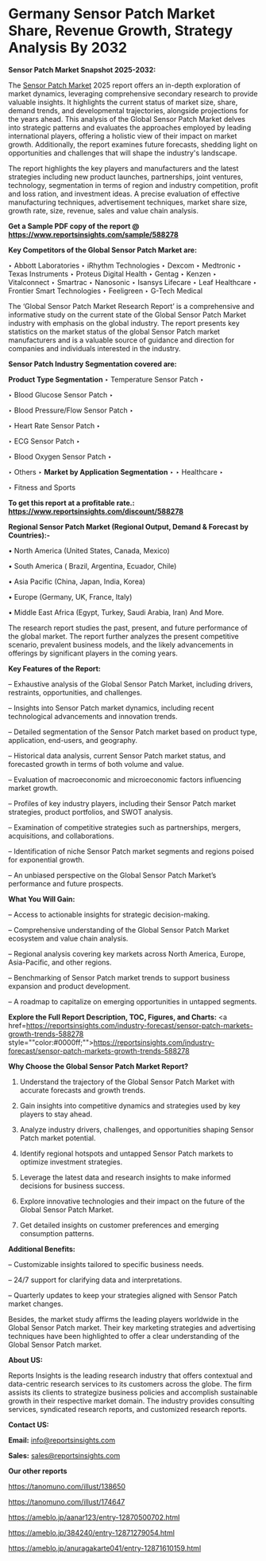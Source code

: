 # Germany Sensor Patch Market Share, Revenue Growth, Strategy Analysis By 2032

<strong>Sensor Patch Market Snapshot 2025-2032:</strong>

The <a href=https://www.reportsinsights.com/sample/588278>Sensor Patch Market</a> 2025 report offers an in-depth exploration of market dynamics, leveraging comprehensive secondary research to provide valuable insights. It highlights the current status of market size, share, demand trends, and developmental trajectories, alongside projections for the years ahead. This analysis of the Global Sensor Patch Market delves into strategic patterns and evaluates the approaches employed by leading international players, offering a holistic view of their impact on market growth. Additionally, the report examines future forecasts, shedding light on opportunities and challenges that will shape the industry's landscape.

The report highlights the key players and manufacturers and the latest strategies including new product launches, partnerships, joint ventures, technology, segmentation in terms of region and industry competition, profit and loss ration, and investment ideas. A precise evaluation of effective manufacturing techniques, advertisement techniques, market share size, growth rate, size, revenue, sales and value chain analysis.

<strong>Get a Sample PDF copy of the report @ <a href=https://www.reportsinsights.com/sample/588278 style=color:#0000ff;>https://www.reportsinsights.com/sample/588278</a></strong>

<strong>Key Competitors of the Global Sensor Patch Market are:</strong>

‣ Abbott Laboratories
‣ iRhythm Technologies
‣ Dexcom
‣ Medtronic
‣ Texas Instruments
‣ Proteus Digital Health
‣ Gentag
‣ Kenzen
‣ Vitalconnect
‣ Smartrac
‣ Nanosonic
‣ Isansys Lifecare
‣ Leaf Healthcare
‣ Frontier Smart Technologies
‣ Feeligreen
‣ G-Tech Medical

The ‘Global Sensor Patch Market Research Report’ is a comprehensive and informative study on the current state of the Global Sensor Patch Market industry with emphasis on the global industry. The report presents key statistics on the market status of the global Sensor Patch market manufacturers and is a valuable source of guidance and direction for companies and individuals interested in the industry.

<strong>Sensor Patch Industry Segmentation covered are:</strong>

<strong>Product Type Segmentation</strong>
‣
Temperature Sensor Patch
‣ 

‣ Blood Glucose Sensor Patch
‣ 

‣ Blood Pressure/Flow Sensor Patch
‣ 

‣ Heart Rate Sensor Patch
‣ 

‣ ECG Sensor Patch
‣ 

‣ Blood Oxygen Sensor Patch
‣ 

‣ Others
‣ 
<strong>Market by Application Segmentation</strong>
‣
‣  Healthcare
‣ 

‣ Fitness and Sports

<strong>To get this report at a profitable rate.: <a href=https://www.reportsinsights.com/discount/588278 style=color:#0000ff;>https://www.reportsinsights.com/discount/588278</a></strong>

<strong>Regional Sensor Patch Market (Regional Output, Demand &amp; Forecast by Countries):-</strong>

• North America (United States, Canada, Mexico)

• South America ( Brazil, Argentina, Ecuador, Chile)

• Asia Pacific (China, Japan, India, Korea)

• Europe (Germany, UK, France, Italy)

• Middle East Africa (Egypt, Turkey, Saudi Arabia, Iran) And More.

The research report studies the past, present, and future performance of the global market. The report further analyzes the present competitive scenario, prevalent business models, and the likely advancements in offerings by significant players in the coming years.

<strong>Key Features of the Report:</strong>

– Exhaustive analysis of the Global Sensor Patch Market, including drivers, restraints, opportunities, and challenges.

– Insights into Sensor Patch market dynamics, including recent technological advancements and innovation trends.

– Detailed segmentation of the Sensor Patch market based on product type, application, end-users, and geography.

– Historical data analysis, current Sensor Patch market status, and forecasted growth in terms of both volume and value.

– Evaluation of macroeconomic and microeconomic factors influencing market growth.

– Profiles of key industry players, including their Sensor Patch market strategies, product portfolios, and SWOT analysis.

– Examination of competitive strategies such as partnerships, mergers, acquisitions, and collaborations.

– Identification of niche Sensor Patch market segments and regions poised for exponential growth.

– An unbiased perspective on the Global Sensor Patch Market’s performance and future prospects.

<strong>What You Will Gain:</strong>

– Access to actionable insights for strategic decision-making.

– Comprehensive understanding of the Global Sensor Patch Market ecosystem and value chain analysis.

– Regional analysis covering key markets across North America, Europe, Asia-Pacific, and other regions.

– Benchmarking of Sensor Patch market trends to support business expansion and product development.

– A roadmap to capitalize on emerging opportunities in untapped segments.

<strong>Explore the Full Report Description, TOC, Figures, and Charts:</strong>
<a href=https://reportsinsights.com/industry-forecast/sensor-patch-markets-growth-trends-588278 style=""color:#0000ff;"">https://reportsinsights.com/industry-forecast/sensor-patch-markets-growth-trends-588278</a>

<strong>Why Choose the Global Sensor Patch Market Report?</strong>

1. Understand the trajectory of the Global Sensor Patch Market with accurate forecasts and growth trends.

2. Gain insights into competitive dynamics and strategies used by key players to stay ahead.

3. Analyze industry drivers, challenges, and opportunities shaping Sensor Patch market potential.

4. Identify regional hotspots and untapped Sensor Patch markets to optimize investment strategies.

5. Leverage the latest data and research insights to make informed decisions for business success.

6. Explore innovative technologies and their impact on the future of the Global Sensor Patch Market.

7. Get detailed insights on customer preferences and emerging consumption patterns.

<strong>Additional Benefits:</strong>

– Customizable insights tailored to specific business needs.

– 24/7 support for clarifying data and interpretations.

– Quarterly updates to keep your strategies aligned with Sensor Patch market changes.

Besides, the market study affirms the leading players worldwide in the Global Sensor Patch market. Their key marketing strategies and advertising techniques have been highlighted to offer a clear understanding of the Global Sensor Patch market.

<strong><strong>About US</strong>:</strong>

Reports Insights is the leading research industry that offers contextual and data-centric research services to its customers across the globe. The firm assists its clients to strategize business policies and accomplish sustainable growth in their respective market domain. The industry provides consulting services, syndicated research reports, and customized research reports.

<strong>Contact US:</strong>

<p class=><b>Email:</b> <a href=mailto:info@reportsinsights.com>info@reportsinsights.com</a></p>
<p class=><b>Sales:</b> <a href=mailto:sales@reportsinsights.com>sales@reportsinsights.com</a></p>

<strong>Our other reports</strong>

<a href=https://tanomuno.com/illust/138650>https://tanomuno.com/illust/138650</a>

<a href=https://tanomuno.com/illust/174647>https://tanomuno.com/illust/174647</a>

<a href=https://ameblo.jp/aanar123/entry-12870500702.html>https://ameblo.jp/aanar123/entry-12870500702.html</a>

<a href=https://ameblo.jp/384240/entry-12871279054.html>https://ameblo.jp/384240/entry-12871279054.html</a>

<a href=https://ameblo.jp/anuragakarte041/entry-12871610159.html>https://ameblo.jp/anuragakarte041/entry-12871610159.html</a>
